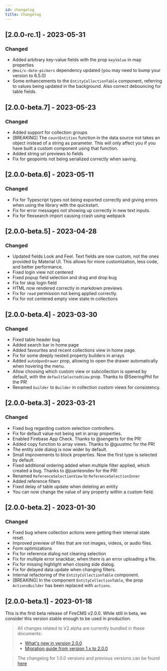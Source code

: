 ```yaml
---
id: changelog
title: Changelog
---
```

## [2.0.0-rc.1] - 2023-05-31

### Changed

- Added arbitrary key-value fields with the prop `keyValue` in map properties
- `@mui/x-date-pickers` dependency updated (you may need to bump your version 
to 6.5.0)
- Some enhancements to the `EntityCollectionTable` component, referring to 
values being updated in the background. Also correct debouncing for
table fields.

## [2.0.0-beta.7] - 2023-05-23

### Changed

- Added support for collection groups
- [BREAKING] The `countEntities` function in the data source not takes an
  object instead of a string as parameter. This will only affect you if you
  have built a custom component using that function.
- Added string url previews to fields
- Fix for geopoints not being serialized correctly when saving.

## [2.0.0-beta.6] - 2023-05-11

### Changed

- Fix for Typescript types not being exported correctly and giving errors
  when using the library with the quickstart.
- Fix for error messages not showing up correctly in new text inputs.
- Fix for flexsearch import causing crash using webpack

## [2.0.0-beta.5] - 2023-04-28

### Changed

- Updated fields Look and Feel. Text fields are now custom, not the ones
  provided by Material UI. This allows for more customization, less code, and
  better performance.
- Fixed login view not centered
- Fixed popup field selection and drag and drop bug
- Fix for skip login field
- HTML now rendered correctly in markdown previews
- Fix for `read` permission not being applied correctly.
- Fix for not centered empty view state in collections

## [2.0.0-beta.4] - 2023-03-30

### Changed

- Fixed table header bug
- Added search bar in home page
- Added favourites and recent collections view in home page.
- Fix for some deeply nested property builders in arrays
- Added `autoOpenDrawer` prop, allowing to open the drawer automatically when
  hovering the menu.
- Allow choosing which custom view or subcollection is opened by default,
  with the `defaultSelectedView` prop. Thanks to @SeeringPhil for the PR!
- Renamed `builder` to `Builder` in collection custom views for consistency.

## [2.0.0-beta.3] - 2023-03-21

### Changed

- Fixed bug regarding custom selection controllers.
- Fix for default value not being set in array properties.
- Enabled Firebase App Check. Thanks to @sengerts for the PR!
- Added copy function to array views. Thanks to @guustmc for the PR!
- The entity side dialog is now wider by default.
- Small improvements to block properties. Now the first type is selected by
  default.
- Fixed additional ordering added when multiple filter applied, which created a
  bug.
  Thanks to @juanleondev for the PR!
- Renamed `ReferenceSelectionView` to `ReferenceSelectionInner`
- Added reference filters
- Fixed delay of table update when deleting an entity
- You can now change the value of any property within a custom field.

## [2.0.0-beta.2] - 2023-01-30

### Changed

- Fixed bug where collection actions were getting their internal state reset.
- Improved preview of files that are not images, videos, or audio files.
- Form optimizations
- Fix for reference dialog not clearing selection
- Fix for multiple error snackbar, when there is an error uploading a file.
- Fix for missing highlight when closing side dialog.
- Fix for delayed data update when changing filters.
- Internal refactoring of the `EntityCollectionTable` component.
- [BREAKING] In the component `EntityCollectionTable`, the prop `ActionsBuilder`
  has been replaced with `actions`.

## [2.0.0-beta.1] - 2023-01-18

This is the first beta release of FireCMS v2.0.0.
While still in beta, we consider this version stable enough to be used in
production.

> All changes related to V2 alpha are currently bundled in these documents:
> - [What's new in version 2.0.0](https://firecms.co/docs/new_in_v2)
> - [Migration guide from version 1.x to 2.0.0](https://firecms.co/docs/migrating_from_v1)

> The changelog for 1.0.0 versions and previous versions can be
> found [here](https://firecms.co/docs/1.0.0/changelog)
